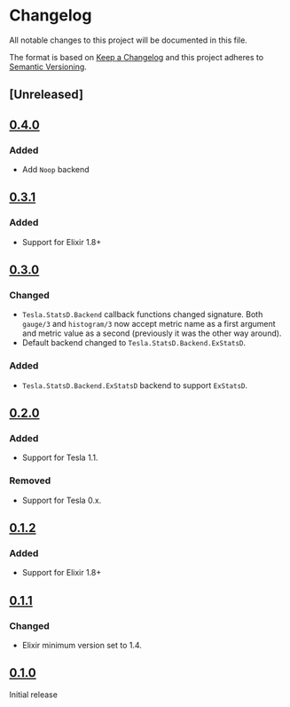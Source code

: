 # Changelog

All notable changes to this project will be documented in this file.

The format is based on [Keep a Changelog](http://keepachangelog.com/en/1.0.0/)
and this project adheres to [Semantic Versioning](http://semver.org/spec/v2.0.0.html).

## [Unreleased]

## [0.4.0]

### Added
- Add `Noop` backend

## [0.3.1]

### Added
- Support for Elixir 1.8+

## [0.3.0]

### Changed
- `Tesla.StatsD.Backend` callback functions changed signature. Both `gauge/3` and `histogram/3`
  now accept metric name as a first argument and metric value as a second (previously it was
  the other way around).
- Default backend changed to `Tesla.StatsD.Backend.ExStatsD`.

### Added
- `Tesla.StatsD.Backend.ExStatsD` backend to support `ExStatsD`.

## [0.2.0]

### Added
- Support for Tesla 1.1.

### Removed
- Support for Tesla 0.x.

## [0.1.2]

### Added
- Support for Elixir 1.8+

## [0.1.1]

### Changed
- Elixir minimum version set to 1.4.

## [0.1.0]

Initial release

[0.4.0]: https://github.com/salemove/tesla_statsd/compare/v0.3.1...v0.4.0
[0.3.1]: https://github.com/salemove/tesla_statsd/compare/v0.3.0...v0.3.1
[0.3.0]: https://github.com/salemove/tesla_statsd/compare/v0.2.0...v0.3.0
[0.2.0]: https://github.com/salemove/tesla_statsd/compare/v0.1.2...v0.2.0
[0.1.2]: https://github.com/salemove/tesla_statsd/compare/v0.1.1...v0.1.2
[0.1.1]: https://github.com/salemove/tesla_statsd/compare/v0.1.0...v0.1.1
[0.1.0]: https://github.com/salemove/tesla_statsd/tree/v0.1.0
